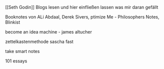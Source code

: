 [[Seth Godin]] Blogs lesen und hier einfließen lassen was mir daran gefällt

Booknotes von ALi Abdaal, Derek Sivers, ptimize Me - Philosophers Notes, Blinkist

become an idea machine - james altucher

zettelkastenmethode sascha fast

take smart notes

101 essays

